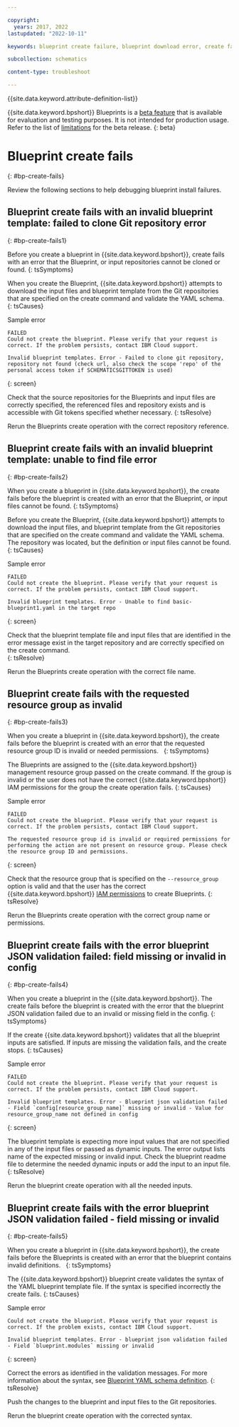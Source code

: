 ```yaml
---

copyright:
  years: 2017, 2022
lastupdated: "2022-10-11"

keywords: blueprint create failure, blueprint download error, create fails,

subcollection: schematics

content-type: troubleshoot

---
```


{{site.data.keyword.attribute-definition-list}}

{{site.data.keyword.bpshort}} Blueprints is a [beta feature](/docs/schematics?topic=schematics-bp-beta-limitations) that is available for evaluation and testing purposes. It is not intended for production usage. Refer to the list of [limitations](/docs/schematics?topic=schematics-bp-beta-limitations) for the beta release.
{: beta}

# Blueprint create fails 
{: #bp-create-fails}

Review the following sections to help debugging blueprint install failures. 

## Blueprint create fails with an invalid blueprint template: failed to clone Git repository error
{: #bp-create-fails1}

Before you create a blueprint in {{site.data.keyword.bpshort}}, create fails with an error that the Blueprint, or input repositories cannot be cloned or found. 
{: tsSymptoms}

When you create the Blueprint, {{site.data.keyword.bpshort}} attempts to download the input files and blueprint template from the Git repositories that are specified on the create command and validate the YAML schema. 
{: tsCauses}

Sample error

```text
FAILED
Could not create the blueprint. Please verify that your request is correct. If the problem persists, contact IBM Cloud support.

Invalid blueprint templates. Error - Failed to clone git repository, repository not found (check url, also check the scope 'repo' of the personal access token if SCHEMATICSGITTOKEN is used)
```
{: screen}

Check that the source repositories for the Blueprints and input files are correctly specified, the referenced files and repository exists and is accessible with Git tokens specified whether necessary.
{: tsResolve} 

Rerun the Blueprints create operation with the correct repository reference.

## Blueprint create fails with an invalid blueprint template: unable to find file error
{: #bp-create-fails2}

When you create a blueprint in {{site.data.keyword.bpshort}}, the create fails before the blueprint is created with an error that the Blueprint, or input files cannot be found.
{: tsSymptoms}

Before you create the Blueprint, {{site.data.keyword.bpshort}} attempts to download the input files, and blueprint template from the Git repositories that are specified on the create command and validate the YAML schema. The repository was located, but the definition or input files cannot be found. 
{: tsCauses}

Sample error

```text
FAILED
Could not create the blueprint. Please verify that your request is correct. If the problem persists, contact IBM Cloud support.

Invalid blueprint templates. Error - Unable to find basic-blueprint1.yaml in the target repo
```
{: screen}

Check that the blueprint template file and input files that are identified in the error message exist in the target repository and are correctly specified on the create command.  
{: tsResolve} 

Rerun the Blueprints create operation with the correct file name.

## Blueprint create fails with the requested resource group as invalid
{: #bp-create-fails3}

When you create a blueprint in {{site.data.keyword.bpshort}}, the create fails before the blueprint is created with an error that the requested resource group ID is invalid or needed permissions.  
{: tsSymptoms}

The Blueprints are assigned to the {{site.data.keyword.bpshort}} management resource group passed on the create command. If the group is invalid or the user does not have the correct {{site.data.keyword.bpshort}} IAM permissions for the group the create operation fails.
{: tsCauses}

Sample error

```text
FAILED
Could not create the blueprint. Please verify that your request is correct. If the problem persists, contact IBM Cloud support.

The requested resource group id is invalid or required permissions for performing the action are not present on resource group. Please check the resource group ID and permissions.
```
{: screen}

Check that the resource group that is specified on the `--resource_group` option is valid and that the user has the correct {{site.data.keyword.bpshort}} [IAM permissions](/docs/schematics?topic=schematics-access#blueprint-permissions) to create Blueprints.
{: tsResolve} 

Rerun the Blueprints create operation with the correct group name or permissions.

## Blueprint create fails with the error blueprint JSON validation failed: field missing or invalid in config
{: #bp-create-fails4}

When you create a blueprint in the {{site.data.keyword.bpshort}}. The create fails before the blueprint is created with the error that the blueprint JSON validation failed due to an invalid or missing field in the config.
{: tsSymptoms}

If the create {{site.data.keyword.bpshort}} validates that all the blueprint inputs are satisfied. If inputs are missing the validation fails, and the create stops.
{: tsCauses}

Sample error

```text
FAILED
Could not create the blueprint. Please verify that your request is correct. If the problem persists, contact IBM Cloud support.

Invalid blueprint templates. Error - Blueprint json validation failed - Field `config[resource_group_name]` missing or invalid - Value for resource_group_name not defined in config
```
{: screen}

The blueprint template is expecting more input values that are not specified in any of the input files or passed as dynamic inputs. The error output lists name of the expected missing or invalid input. Check the blueprint readme file to determine the needed dynamic inputs or add the input to an input file.
{: tsResolve} 

Rerun the blueprint create operation with all the needed inputs. 

## Blueprint create fails with the error blueprint JSON validation failed - field missing or invalid
{: #bp-create-fails5}

When you create a blueprint in {{site.data.keyword.bpshort}}, the create fails before the Blueprints is created with an error that the blueprint contains invalid definitions.  
{: tsSymptoms}

The {{site.data.keyword.bpshort}} blueprint create validates the syntax of the YAML blueprint template file. If the syntax is specified incorrectly the create fails. 
{: tsCauses}

Sample error 

```text
Could not create the blueprint. Please verify that your request is correct. If the problem exists, contact IBM Cloud support.

Invalid blueprint templates. Error - blueprint json validation failed - Field `blueprint.modules` missing or invalid
```
{: screen}

Correct the errors as identified in the validation messages. For more information about the syntax, see [Blueprint YAML schema definition](/docs/schematics?topic=schematics-bp-definition-schema-yaml). 
{: tsResolve}

Push the changes to the blueprint and input files to the Git repositories.

Rerun the blueprint create operation with the corrected syntax.
